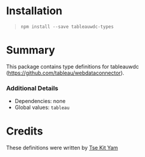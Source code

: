 # Installation

> `npm install --save tableauwdc-types`

# Summary

This package contains type definitions for tableauwdc (https://github.com/tableau/webdataconnector).

### Additional Details

- Dependencies: none
- Global values: `tableau`

# Credits

These definitions were written by [Tse Kit Yam](https://github.com/tsekityam)
